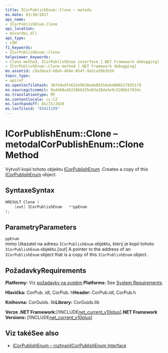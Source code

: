 ```yaml
---
title: ICorPublishEnum::Clone – metoda
ms.date: 03/30/2017
api_name:
- ICorPublishEnum.Clone
api_location:
- mscordbi.dll
api_type:
- COM
f1_keywords:
- ICorPublishEnum::Clone
helpviewer_keywords:
- Clone method, ICorPublishEnum interface [.NET Framework debugging]
- ICorPublishEnum::Clone method [.NET Framework debugging]
ms.assetid: c9a26ea3-b8eb-4b8e-854f-9a2ca26b3b39
topic_type:
- apiref
ms.openlocfilehash: 38f49e8fe632e9b38ede8815de6d8865278351f9
ms.sourcegitcommit: 9a4488a3625866335e83a20da5e9c5286b1f034c
ms.translationtype: MT
ms.contentlocale: cs-CZ
ms.lasthandoff: 05/15/2020
ms.locfileid: "83421199"
---
```

# <a name="icorpublishenumclone-method"></a><span data-ttu-id="9ed8a-102">ICorPublishEnum::Clone – metoda</span><span class="sxs-lookup"><span data-stu-id="9ed8a-102">ICorPublishEnum::Clone Method</span></span>
<span data-ttu-id="9ed8a-103">Vytvoří kopii tohoto objektu [ICorPublishEnum](icorpublishenum-interface.md) .</span><span class="sxs-lookup"><span data-stu-id="9ed8a-103">Creates a copy of this [ICorPublishEnum](icorpublishenum-interface.md) object.</span></span>  
  
## <a name="syntax"></a><span data-ttu-id="9ed8a-104">Syntaxe</span><span class="sxs-lookup"><span data-stu-id="9ed8a-104">Syntax</span></span>  
  
```cpp  
HRESULT Clone (  
    [out] ICorPublishEnum   **ppEnum  
);  
```  
  
## <a name="parameters"></a><span data-ttu-id="9ed8a-105">Parametry</span><span class="sxs-lookup"><span data-stu-id="9ed8a-105">Parameters</span></span>  
 `ppEnum`  
 <span data-ttu-id="9ed8a-106">mimo Ukazatel na adresu `ICorPublishEnum` objektu, který je kopií tohoto `ICorPublishEnum` objektu.</span><span class="sxs-lookup"><span data-stu-id="9ed8a-106">[out] A pointer to the address of an `ICorPublishEnum` object that is a copy of this `ICorPublishEnum` object.</span></span>  
  
## <a name="requirements"></a><span data-ttu-id="9ed8a-107">Požadavky</span><span class="sxs-lookup"><span data-stu-id="9ed8a-107">Requirements</span></span>  
 <span data-ttu-id="9ed8a-108">**Platformy:** Viz [požadavky na systém](../../get-started/system-requirements.md).</span><span class="sxs-lookup"><span data-stu-id="9ed8a-108">**Platforms:** See [System Requirements](../../get-started/system-requirements.md).</span></span>  
  
 <span data-ttu-id="9ed8a-109">**Hlavička:** CorPub. idl, CorPub. h</span><span class="sxs-lookup"><span data-stu-id="9ed8a-109">**Header:** CorPub.idl, CorPub.h</span></span>  
  
 <span data-ttu-id="9ed8a-110">**Knihovna:** CorGuids. lib</span><span class="sxs-lookup"><span data-stu-id="9ed8a-110">**Library:** CorGuids.lib</span></span>  
  
 <span data-ttu-id="9ed8a-111">**Verze .NET Framework:**[!INCLUDE[net_current_v10plus](../../../../includes/net-current-v10plus-md.md)]</span><span class="sxs-lookup"><span data-stu-id="9ed8a-111">**.NET Framework Versions:** [!INCLUDE[net_current_v10plus](../../../../includes/net-current-v10plus-md.md)]</span></span>  
  
## <a name="see-also"></a><span data-ttu-id="9ed8a-112">Viz také</span><span class="sxs-lookup"><span data-stu-id="9ed8a-112">See also</span></span>

- [<span data-ttu-id="9ed8a-113">ICorPublishEnum – rozhraní</span><span class="sxs-lookup"><span data-stu-id="9ed8a-113">ICorPublishEnum Interface</span></span>](icorpublishenum-interface.md)
